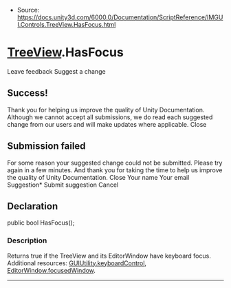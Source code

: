* Source: https://docs.unity3d.com/6000.0/Documentation/ScriptReference/IMGUI.Controls.TreeView.HasFocus.html

#  [TreeView](https://docs.unity3d.com/6000.0/Documentation/ScriptReference/IMGUI.Controls.TreeView.html).HasFocus
Leave feedback
Suggest a change
## Success!
Thank you for helping us improve the quality of Unity Documentation. Although we cannot accept all submissions, we do read each suggested change from our users and will make updates where applicable.
Close
## Submission failed
For some reason your suggested change could not be submitted. Please <a>try again</a> in a few minutes. And thank you for taking the time to help us improve the quality of Unity Documentation.
Close
Your name Your email Suggestion* Submit suggestion
Cancel
## Declaration
public bool HasFocus(); 
### Description
Returns true if the TreeView and its EditorWindow have keyboard focus.
Additional resources: [GUIUtility.keyboardControl](https://docs.unity3d.com/6000.0/Documentation/ScriptReference/GUIUtility-keyboardControl.html), [EditorWindow.focusedWindow](https://docs.unity3d.com/6000.0/Documentation/ScriptReference/EditorWindow-focusedWindow.html).
* * *

